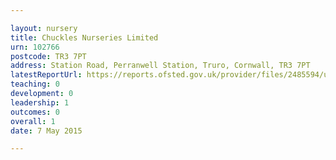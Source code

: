 ```yaml
---

layout: nursery
title: Chuckles Nurseries Limited
urn: 102766
postcode: TR3 7PT
address: Station Road, Perranwell Station, Truro, Cornwall, TR3 7PT
latestReportUrl: https://reports.ofsted.gov.uk/provider/files/2485594/urn/102766.pdf
teaching: 0
development: 0
leadership: 1
outcomes: 0
overall: 1
date: 7 May 2015

---
```

